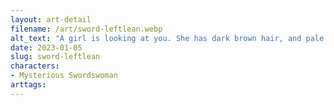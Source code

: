 ```yaml
---
layout: art-detail
filename: /art/sword-leftlean.webp
alt_text: "A girl is looking at you. She has dark brown hair, and pale skin. She has a dark dress with golden accents and is plastered against a simple light background."
date: 2023-01-05
slug: sword-leftlean
characters:
- Mysterious Swordswoman
arttags:
---
```

